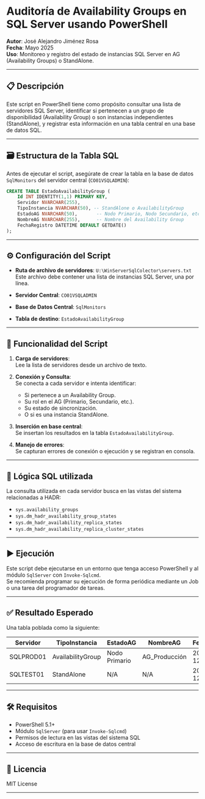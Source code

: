 # Auditoría de Availability Groups en SQL Server usando PowerShell

**Autor**: José Alejandro Jiménez Rosa  
**Fecha**: Mayo 2025  
**Uso**: Monitoreo y registro del estado de instancias SQL Server en AG (Availability Groups) o StandAlone.

---

## 📋 Descripción

Este script en PowerShell tiene como propósito consultar una lista de servidores SQL Server, identificar si pertenecen a un grupo de disponibilidad (Availability Group) o son instancias independientes (StandAlone), y registrar esta información en una tabla central en una base de datos SQL.

---

## 🗃️ Estructura de la Tabla SQL

Antes de ejecutar el script, asegúrate de crear la tabla en la base de datos `SqlMonitors` del servidor central (`CO01VSQLADMIN`):

```sql
CREATE TABLE EstadoAvailabilityGroup (
    Id INT IDENTITY(1,1) PRIMARY KEY,
    Servidor NVARCHAR(255),
    TipoInstancia NVARCHAR(50), -- StandAlone o AvailabilityGroup
    EstadoAG NVARCHAR(50),       -- Nodo Primario, Nodo Secundario, etc.
    NombreAG NVARCHAR(255),      -- Nombre del Availability Group
    FechaRegistro DATETIME DEFAULT GETDATE()
);
```

---

## ⚙️ Configuración del Script

- **Ruta de archivo de servidores**: `U:\WinServerSqlColector\servers.txt`  
  Este archivo debe contener una lista de instancias SQL Server, una por línea.

- **Servidor Central**: `CO01VSQLADMIN`  
- **Base de Datos Central**: `SqlMonitors`  
- **Tabla de destino**: `EstadoAvailabilityGroup`

---

## 📌 Funcionalidad del Script

1. **Carga de servidores**:  
   Lee la lista de servidores desde un archivo de texto.

2. **Conexión y Consulta**:  
   Se conecta a cada servidor e intenta identificar:
   - Si pertenece a un Availability Group.
   - Su rol en el AG (Primario, Secundario, etc.).
   - Su estado de sincronización.
   - O si es una instancia StandAlone.

3. **Inserción en base central**:  
   Se insertan los resultados en la tabla `EstadoAvailabilityGroup`.

4. **Manejo de errores**:  
   Se capturan errores de conexión o ejecución y se registran en consola.

---

## 🧠 Lógica SQL utilizada

La consulta utilizada en cada servidor busca en las vistas del sistema relacionadas a HADR:

- `sys.availability_groups`
- `sys.dm_hadr_availability_group_states`
- `sys.dm_hadr_availability_replica_states`
- `sys.dm_hadr_availability_replica_cluster_states`

---

## ▶️ Ejecución

Este script debe ejecutarse en un entorno que tenga acceso PowerShell y al módulo `SqlServer` con `Invoke-Sqlcmd`.  
Se recomienda programar su ejecución de forma periódica mediante un Job o una tarea del programador de tareas.

---

## ✅ Resultado Esperado

Una tabla poblada como la siguiente:

| Servidor             | TipoInstancia     | EstadoAG        | NombreAG         | FechaRegistro        |
|----------------------|-------------------|------------------|------------------|-----------------------|
| SQLPROD01            | AvailabilityGroup | Nodo Primario   | AG_Producción    | 2025-05-22 12:00:00   |
| SQLTEST01            | StandAlone        | N/A              | N/A              | 2025-05-22 12:00:00   |

---

## 🛠 Requisitos

- PowerShell 5.1+
- Módulo `SqlServer` (para usar `Invoke-Sqlcmd`)
- Permisos de lectura en las vistas del sistema SQL
- Acceso de escritura en la base de datos central

---

## 📄 Licencia

MIT License

---
